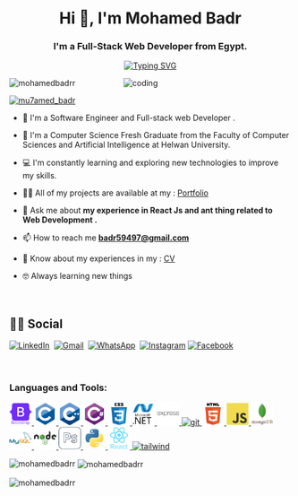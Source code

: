 
<h1 align="center">Hi 👋, I'm <span color=red>Mohamed Badr</span></h1>

<h3 align="center"> I'm a Full-Stack Web Developer from Egypt.</h3>

<p align="center"><a href="https://git.io/typing-svg"><img src="https://readme-typing-svg.demolab.com?font=Fira+Code&weight=900&size=30&duration=3500&pause=1000&color=4C92F7&center=true&vCenter=true&random=false&lines=Software-Engineer;Full-Stack-Web-Developer" alt="Typing SVG" /></a></p>

<img align="right" alt="coding " width="300"  src="https://user-images.githubusercontent.com/63050133/156676671-d5b2e362-97d4-4404-9447-dd71ddfea82f.gif">
<p align="left"> <img src="https://komarev.com/ghpvc/?username=mohamedbadrr&label=Profile%20views&color=0e75b6&style=flat" alt="mohamedbadrr" /> </p>

<p align="left"> <a href="https://twitter.com/mu7amed_badr" target="blank"><img src="https://img.shields.io/twitter/follow/mu7amed_badr?logo=twitter&style=for-the-badge" alt="mu7amed_badr" /></a> </p>



- 🏢 I'm a Software Engineer and Full-stack web Developer .
  
- 🏫 I'm a Computer Science Fresh Graduate from the Faculty of Computer Sciences and Artificial Intelligence at Helwan University.
  
- 💻 I'm constantly learning and exploring new technologies to improve my skills.
  
- 👨‍💻 All of my projects are available at my : <a href="https://mohamedbadrr.github.io/Protfolio/">Portfolio </a>

- 💬 Ask me about **my experience in React Js and ant thing related to Web Development .**

- 📫 How to reach me **badr59497@gmail.com**

- 📄 Know about my experiences in my : <a href="https://drive.google.com/file/d/1-SIQ-fmz3d0DgrECPlyZjp6Oag-WdiG2/view?usp=drive_link](https://drive.google.com/file/d/1-SIQ-fmz3d0DgrECPlyZjp6Oag-WdiG2/view?usp=drive_link">CV</a>
  
- 🤓 Always learning new things
<br/> <br/> <br/>



## 🙋‍♂️ Social
  [![LinkedIn](https://img.shields.io/badge/linkedin-%230077B5.svg?style=for-the-badge&logo=linkedin&logoColor=white)](https://www.linkedin.com/in/mohamed-badr-636804219/)&nbsp;
  [![Gmail](https://img.shields.io/badge/Gmail-D14836?style=for-the-badge&logo=gmail&logoColor=white)](mailto:badr59497@gmail.com)&nbsp;
  [![WhatsApp](https://img.shields.io/badge/WhatsApp-25D366?style=for-the-badge&logo=whatsapp&logoColor=white)](https://wa.me/01026049630)&nbsp;
  [![Instagram](https://img.shields.io/badge/Instagram-E4405F?style=for-the-badge&logo=instagram&logoColor=white)](https://www.instagram.com/mohamed_bader_111)
  [![Facebook](https://img.shields.io/badge/Facebook-1877F2?style=for-the-badge&logo=facebook&logoColor=white)](https://www.facebook.com/profile.php?id=100004812045596)
   <br/> <br/> <br/>


  

<h3 align="left">Languages and Tools:</h3>
<p align="left"> <a href="https://getbootstrap.com" target="_blank" rel="noreferrer"> <img src="https://raw.githubusercontent.com/devicons/devicon/master/icons/bootstrap/bootstrap-plain-wordmark.svg" alt="bootstrap" width="40" height="40"/> </a> <a href="https://www.cprogramming.com/" target="_blank" rel="noreferrer"> <img src="https://raw.githubusercontent.com/devicons/devicon/master/icons/c/c-original.svg" alt="c" width="40" height="40"/> </a> <a href="https://www.w3schools.com/cpp/" target="_blank" rel="noreferrer"> <img src="https://raw.githubusercontent.com/devicons/devicon/master/icons/cplusplus/cplusplus-original.svg" alt="cplusplus" width="40" height="40"/> </a> <a href="https://www.w3schools.com/cs/" target="_blank" rel="noreferrer"> <img src="https://raw.githubusercontent.com/devicons/devicon/master/icons/csharp/csharp-original.svg" alt="csharp" width="40" height="40"/> </a> <a href="https://www.w3schools.com/css/" target="_blank" rel="noreferrer"> <img src="https://raw.githubusercontent.com/devicons/devicon/master/icons/css3/css3-original-wordmark.svg" alt="css3" width="40" height="40"/> </a> <a href="https://dotnet.microsoft.com/" target="_blank" rel="noreferrer"> <img src="https://raw.githubusercontent.com/devicons/devicon/master/icons/dot-net/dot-net-original-wordmark.svg" alt="dotnet" width="40" height="40"/> </a> <a href="https://expressjs.com" target="_blank" rel="noreferrer"> <img src="https://raw.githubusercontent.com/devicons/devicon/master/icons/express/express-original-wordmark.svg" alt="express" width="40" height="40"/> </a> <a href="https://git-scm.com/" target="_blank" rel="noreferrer"> <img src="https://www.vectorlogo.zone/logos/git-scm/git-scm-icon.svg" alt="git" width="40" height="40"/> </a> <a href="https://www.w3.org/html/" target="_blank" rel="noreferrer"> <img src="https://raw.githubusercontent.com/devicons/devicon/master/icons/html5/html5-original-wordmark.svg" alt="html5" width="40" height="40"/> </a> <a href="https://developer.mozilla.org/en-US/docs/Web/JavaScript" target="_blank" rel="noreferrer"> <img src="https://raw.githubusercontent.com/devicons/devicon/master/icons/javascript/javascript-original.svg" alt="javascript" width="40" height="40"/> </a> <a href="https://www.mongodb.com/" target="_blank" rel="noreferrer"> <img src="https://raw.githubusercontent.com/devicons/devicon/master/icons/mongodb/mongodb-original-wordmark.svg" alt="mongodb" width="40" height="40"/> </a> <a href="https://www.mysql.com/" target="_blank" rel="noreferrer"> <img src="https://raw.githubusercontent.com/devicons/devicon/master/icons/mysql/mysql-original-wordmark.svg" alt="mysql" width="40" height="40"/> </a> <a href="https://nodejs.org" target="_blank" rel="noreferrer"> <img src="https://raw.githubusercontent.com/devicons/devicon/master/icons/nodejs/nodejs-original-wordmark.svg" alt="nodejs" width="40" height="40"/> </a> <a href="https://www.photoshop.com/en" target="_blank" rel="noreferrer"> <img src="https://raw.githubusercontent.com/devicons/devicon/master/icons/photoshop/photoshop-line.svg" alt="photoshop" width="40" height="40"/> </a> <a href="https://www.python.org" target="_blank" rel="noreferrer"> <img src="https://raw.githubusercontent.com/devicons/devicon/master/icons/python/python-original.svg" alt="python" width="40" height="40"/> </a> <a href="https://reactjs.org/" target="_blank" rel="noreferrer"> <img src="https://raw.githubusercontent.com/devicons/devicon/master/icons/react/react-original-wordmark.svg" alt="react" width="40" height="40"/> </a> <a href="https://tailwindcss.com/" target="_blank" rel="noreferrer"> <img src="https://www.vectorlogo.zone/logos/tailwindcss/tailwindcss-icon.svg" alt="tailwind" width="40" height="40"/> </a> </p>

<p><img align="left" src="https://github-readme-stats.vercel.app/api/top-langs?username=mohamedbadrr&show_icons=true&locale=en&layout=compact" alt="mohamedbadrr" /></p>

<p>&nbsp;<img align="center" src="https://github-readme-stats.vercel.app/api?username=mohamedbadrr&show_icons=true&locale=en" alt="mohamedbadrr" /></p>

<p><img align="center" src="https://github-readme-streak-stats.herokuapp.com/?user=mohamedbadrr&" alt="mohamedbadrr" /></p>
